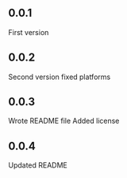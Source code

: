 ## 0.0.1
First version
## 0.0.2
Second version fixed platforms
## 0.0.3
Wrote README file
Added license
## 0.0.4
Updated README